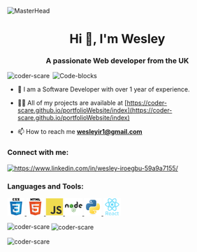 ![MasterHead](https://camo.githubusercontent.com/5e3babfce4609dcd669a8f2a6d37b47c85486729942c57c5afbfc715f0b5dff7/68747470733a2f2f7777772e6469676974616c736f6c7574696f6e73657276696365732e636f6d2f696d672f73657276696365732f776562253230646576656c6f706d656e742e676966)
<h1 align="center">Hi 👋, I'm Wesley</h1>
<h3 align="center">A passionate Web developer from the UK</h3>
<img align="right" alt="Code-blocks" width="400" src="https://i.pinimg.com/originals/18/2c/38/182c3877f717f3ecbbf379e36699aa0e.gif">

<p align="left"> <img src="https://komarev.com/ghpvc/?username=coder-scare&label=Profile%20views&color=0e75b6&style=flat" alt="coder-scare" /> </p>

- 🌱 I am a Software Developer with over 1 year of experience.

- 👨‍💻 All of my projects are available at [https://coder-scare.github.io/portfolioWebsite/index](https://coder-scare.github.io/portfolioWebsite/index)

- 📫 How to reach me **wesleyir1@gmail.com**

<h3 align="left">Connect with me:</h3>
<p align="left">
<a href="https://linkedin.com/in/https://www.linkedin.com/in/wesley-iroegbu-59a9a7155/" target="blank"><img align="center" src="https://raw.githubusercontent.com/rahuldkjain/github-profile-readme-generator/master/src/images/icons/Social/linked-in-alt.svg" alt="https://www.linkedin.com/in/wesley-iroegbu-59a9a7155/" height="30" width="40" /></a>
</p>

<h3 align="left">Languages and Tools:</h3>
<p align="left"> <a href="https://www.w3schools.com/css/" target="_blank" rel="noreferrer"> <img src="https://raw.githubusercontent.com/devicons/devicon/master/icons/css3/css3-original-wordmark.svg" alt="css3" width="40" height="40"/> </a> <a href="https://www.w3.org/html/" target="_blank" rel="noreferrer"> <img src="https://raw.githubusercontent.com/devicons/devicon/master/icons/html5/html5-original-wordmark.svg" alt="html5" width="40" height="40"/> </a> <a href="https://developer.mozilla.org/en-US/docs/Web/JavaScript" target="_blank" rel="noreferrer"> <img src="https://raw.githubusercontent.com/devicons/devicon/master/icons/javascript/javascript-original.svg" alt="javascript" width="40" height="40"/> </a> <a href="https://nodejs.org" target="_blank" rel="noreferrer"> <img src="https://raw.githubusercontent.com/devicons/devicon/master/icons/nodejs/nodejs-original-wordmark.svg" alt="nodejs" width="40" height="40"/> </a> <a href="https://www.python.org" target="_blank" rel="noreferrer"> <img src="https://raw.githubusercontent.com/devicons/devicon/master/icons/python/python-original.svg" alt="python" width="40" height="40"/> </a> <a href="https://reactjs.org/" target="_blank" rel="noreferrer"> <img src="https://raw.githubusercontent.com/devicons/devicon/master/icons/react/react-original-wordmark.svg" alt="react" width="40" height="40"/> </a> </p>

<p><img align="left" src="https://github-readme-stats.vercel.app/api/top-langs?username=coder-scare&show_icons=true&locale=en&layout=compact" alt="coder-scare" /></p>

<p>&nbsp;<img align="center" src="https://github-readme-stats.vercel.app/api?username=coder-scare&show_icons=true&locale=en" alt="coder-scare" /></p>

<p><img align="center" src="https://github-readme-streak-stats.herokuapp.com/?user=coder-scare&" alt="coder-scare" /></p>
